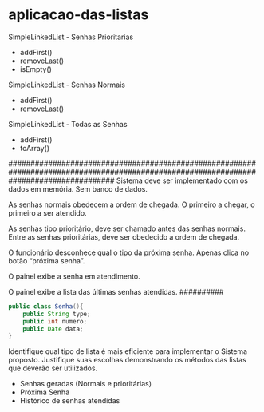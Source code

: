 # aplicacao-das-listas

SimpleLinkedList - Senhas Prioritarias
 - addFirst()
 - removeLast()
 - isEmpty()

SimpleLinkedList - Senhas Normais
 - addFirst()
 - removeLast()

SimpleLinkedList - Todas as Senhas
 - addFirst()
 - toArray()

########################################################################################################################################
Sistema deve ser implementado com os dados em memória. Sem banco de dados.

As senhas normais obedecem a ordem de chegada. O primeiro a chegar, o primeiro a ser atendido.

As senhas tipo prioritário, deve ser chamado antes das senhas normais. Entre as senhas prioritárias, deve ser obedecido a ordem de chegada.

O funcionário desconhece qual o tipo da próxima senha. Apenas clica no botão “próxima senha”.

O painel exibe a senha em atendimento.

O painel exibe a lista das últimas senhas atendidas.
##########

```java
public class Senha(){
	public String type;
	public int numero;
	public Date data;
}
```

Identifique qual tipo de lista é mais eficiente para implementar o Sistema proposto. Justifique suas escolhas demonstrando os métodos das listas que deverão ser utilizados.

- Senhas geradas (Normais e prioritárias)
- Próxima Senha
- Histórico de senhas atendidas

